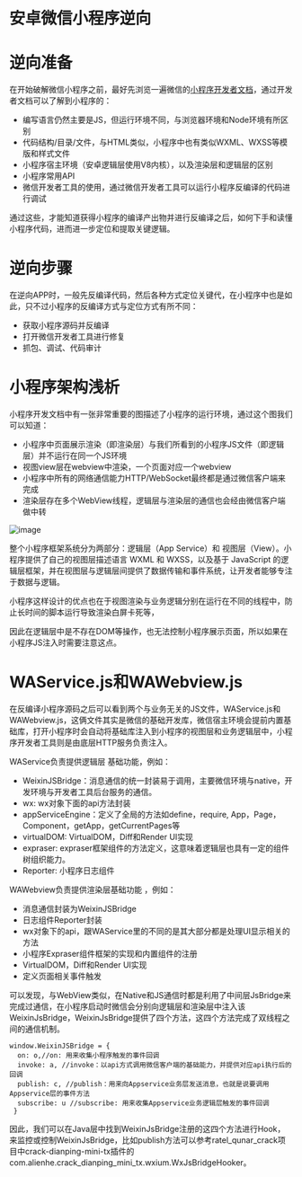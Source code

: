 # 安卓微信小程序逆向
# 逆向准备
在开始破解微信小程序之前，最好先浏览一遍微信的[小程序开发者文档](https://developers.weixin.qq.com/miniprogram/dev/framework/)，通过开发者文档可以了解到小程序的：
- 编写语言仍然主要是JS，但运行环境不同，与浏览器环境和Node环境有所区别
- 代码结构/目录/文件，与HTML类似，小程序中也有类似WXML、WXSS等模版和样式文件
- 小程序宿主环境（安卓逻辑层使用V8内核），以及渲染层和逻辑层的区别 
- 小程序常用API
- 微信开发者工具的使用，通过微信开发者工具可以运行小程序反编译的代码进行调试

通过这些，才能知道获得小程序的编译产出物并进行反编译之后，如何下手和读懂小程序代码，进而进一步定位和提取关键逻辑。

# 逆向步骤
在逆向APP时，一般先反编译代码，然后各种方式定位关键代，在小程序中也是如此，只不过小程序的反编译方式与定位方式有所不同：
- 获取小程序源码并反编译
- 打开微信开发者工具进行修复
- 抓包、调试、代码审计

# 小程序架构浅析
小程序开发文档中有一张非常重要的图描述了小程序的运行环境，通过这个图我们可以知道：
- 小程序中页面展示渲染（即渲染层）与我们所看到的小程序JS文件（即逻辑层）并不运行在同一个JS环境
- 视图view层在webview中渲染，一个页面对应一个webview
- 小程序中所有的网络通信能力HTTP/WebSocket最终都是通过微信客户端来完成
- 渲染层存在多个WebView线程，逻辑层与渲染层的通信也会经由微信客户端做中转

![image](https://res.wx.qq.com/wxdoc/dist/assets/img/4-1.ad156d1c.png)

整个小程序框架系统分为两部分：逻辑层（App Service）和 视图层（View）。小程序提供了自己的视图层描述语言 WXML 和 WXSS，以及基于 JavaScript 的逻辑层框架，并在视图层与逻辑层间提供了数据传输和事件系统，让开发者能够专注于数据与逻辑。

小程序这样设计的优点也在于视图渲染与业务逻辑分别在运行在不同的线程中，防止长时间的脚本运行导致渲染白屏卡死等，

因此在逻辑层中是不存在DOM等操作，也无法控制小程序展示页面，所以如果在小程序JS注入时需要注意这点。

# WAService.js和WAWebview.js
在反编译小程序源码之后可以看到两个与业务无关的JS文件，WAService.js和WAWebview.js，这俩文件其实是微信的基础开发库，微信宿主环境会提前内置基础库，打开小程序时会自动将基础库注入到小程序的视图层和业务逻辑层中，小程序开发者工具则是由底层HTTP服务负责注入。

WAService负责提供逻辑层 基础功能，例如：
- WeixinJSBridge：消息通信的统一封装易于调用，主要微信环境与native，开发环境与开发者工具后台服务的通信。
- wx: wx对象下面的api方法封装
- appServiceEngine：定义了全局的方法如define，require, App，Page，Component，getApp，getCurrentPages等
- virtualDOM: VirtualDOM，Diff和Render UI实现
- expraser: expraser框架组件的方法定义，这意味着逻辑层也具有一定的组件树组织能力。
- Reporter: 小程序日志组件

WAWebview负责提供渲染层基础功能 ，例如：
- 消息通信封装为WeixinJSBridge
- 日志组件Reporter封装
- wx对象下的api，跟WAService里的不同的是其大部分都是处理UI显示相关的方法
- 小程序Expraser组件框架的实现和内置组件的注册
- VirtualDOM，Diff和Render UI实现
- 定义页面相关事件触发

可以发现，与WebView类似，在Native和JS通信时都是利用了中间层JsBridge来完成过通信，在小程序启动时微信会分别向逻辑层和渲染层中注入该WeixinJsBridge，WeixinJsBridge提供了四个方法，这四个方法完成了双线程之间的通信机制。
```
window.WeixinJSBridge = { 
  on: o,//on: 用来收集小程序触发的事件回调
  invoke: a, //invoke：以api方式调用微信客户端的基础能力，并提供对应api执行后的回调
  publish: c, //publish：用来向Appservice业务层发送消息，也就是说要调用Appservice层的事件方法
  subscribe: u //subscribe: 用来收集Appservice业务逻辑层触发的事件回调
 }
```

因此，我们可以在Java层中找到WeixinJsBridge注册的这四个方法进行Hook，来监控或控制WeixinJsBridge，比如publish方法可以参考ratel_qunar_crack项目中crack-dianping-mini-tx插件的com.alienhe.crack_dianping_mini_tx.wxium.WxJsBridgeHooker。
